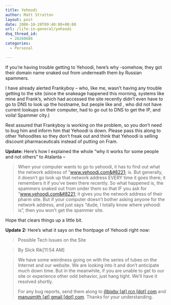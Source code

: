 ```yaml
---
title: Yehoodi
author: Matt Stratton
layout: post
date: 2006-10-28T09:40:00+00:00
url: /life-in-general/yehoodi
dsq_thread_id:
  - 28260686
categories:
  - Personal

---
```

If you&#8217;re having trouble getting to Yehoodi, here&#8217;s why -somehow, they got their domain name snaked out from underneath them by Russian spammers.

I have already alerted Frankyboy &#8211; who, like me, wasn&#8217;t having any trouble getting to the site (since the snakeage happened this morning, systems like mine and Frank&#8217;s, which had accessed the site recently didn&#8217;t even have to go to DNS to look up the hostname, but people like and , who did not have current lookups on their computer, had to go out to DNS to get the IP, and voila! Spammer city.)

Rest assured that Frankyboy is working on the problem, so you don&#8217;t need to bug him and inform him that Yehoodi is down. Please pass this along to other Yehoodites so they don&#8217;t freak out and think that Yehoodi is selling discount pharmaceuticals instead of putting on Fram.

**Update:** Here&#8217;s how I explained the whole &#8220;why it works for some people and not others&#8221; to Atalanta &#8211;

> When your computer wants to go to yehoodi, it has to find out what the network address of &#8220;www.yehoodi.com&#8221; is. But generally, it doesn&#8217;t go look up that network address EVERY time it goes there; it remembers it if you&#8217;ve been there recently. So what happened is, the spammers snaked out from under them so that IF you ask for &#8220;www.yehoodi.com&#8221; it gives you the network address of their pharm site. But if your computer doesn&#8217;t bother asking anyone for the network address, and just says &#8220;dude, I totally know where yehoodi is&#8221;, then you won&#8217;t get the spammer site. 

Hope that clears things up a little bit.

**Update 2:** Here&#8217;s what it says on the frontpage of Yehoodi right now:

> Possible Tech Issues on the Site
  
> By Slick Rik[11:54 AM]
  
> We have some weirdness going on with the series of tubes on the Internet and our website. We are looking into it and don&#8217;t anticipate much down time. But in the meanwhile, if you are unable to get to our site or experience other odd behavior, just hang tight. We&#8217;ll have it resolved shortly.
> 
> For any bug reports, send them along to [illbixby [at] rcn [dot] com][1] and [manusmith [at] gmail [dot] com][2]. Thanks for your understanding.

 [1]: javascript:DeCryptX('3l1m2n0b1j2z3e2{1A1s1d2p1/3f0o0m')
 [2]: javascript:DeCryptX('3p2c1o3x1t0m2k3w1i3C1h0m0a0i3o313f2q0m')